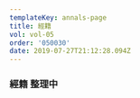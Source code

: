 ```yaml
---
templateKey: annals-page
title: 經籍
vol: vol-05
order: '050030'
date: 2019-07-27T21:12:28.094Z
---
```

### 經籍 整理中
